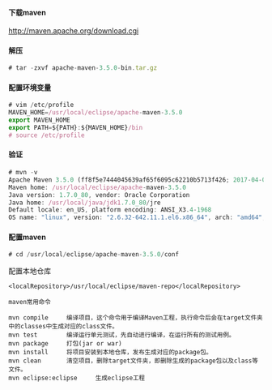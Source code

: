 #### 下载maven
http://maven.apache.org/download.cgi

#### 解压

~~~javascript
# tar -zxvf apache-maven-3.5.0-bin.tar.gz
~~~

#### 配置环境变量

~~~javascript
# vim /etc/profile
MAVEN_HOME=/usr/local/eclipse/apache-maven-3.5.0
export MAVEN_HOME
export PATH=${PATH}:${MAVEN_HOME}/bin
# source /etc/profile
~~~

#### 验证

~~~javascript
# mvn -v
Apache Maven 3.5.0 (ff8f5e7444045639af65f6095c62210b5713f426; 2017-04-04T03:39:06+08:00)
Maven home: /usr/local/eclipse/apache-maven-3.5.0
Java version: 1.7.0_80, vendor: Oracle Corporation
Java home: /usr/local/java/jdk1.7.0_80/jre
Default locale: en_US, platform encoding: ANSI_X3.4-1968
OS name: "linux", version: "2.6.32-642.11.1.el6.x86_64", arch: "amd64", family: "unix"
~~~

#### 配置maven

~~~javascript
# cd /usr/local/eclipse/apache-maven-3.5.0/conf
~~~

配置本地仓库
~~~
<localRepository>/usr/local/eclipse/maven-repo</localRepository>
~~~

~~~
maven常用命令

mvn compile     编译项目，这个命令用于编译Maven工程，执行命令后会在target文件夹中的classes中生成对应的class文件。  
mvn test        编译运行单元测试，先自动进行编译，在运行所有的测试用例。  
mvn package     打包(jar or war)  
mvn install     将项目安装到本地仓库，发布生成对应的package包。  
mvn clean       清空项目，删除target文件夹，即删除生成的package包以及class等文件。  
mvn eclipse:eclipse     生成eclipse工程  
~~~